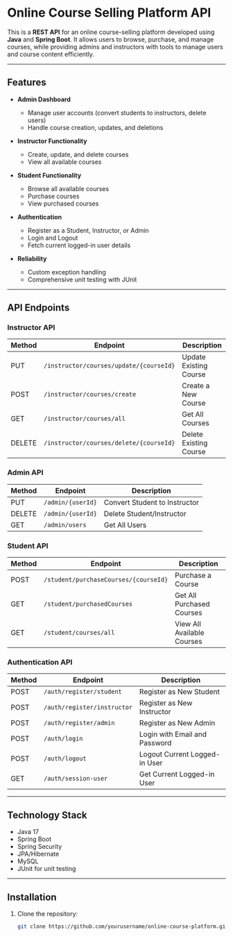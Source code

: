 # Online Course Selling Platform API

This is a **REST API** for an online course-selling platform developed using **Java** and **Spring Boot**. It allows users to browse, purchase, and manage courses, while providing admins and instructors with tools to manage users and course content efficiently.

---

## Features

- **Admin Dashboard**
  - Manage user accounts (convert students to instructors, delete users)
  - Handle course creation, updates, and deletions

- **Instructor Functionality**
  - Create, update, and delete courses
  - View all available courses

- **Student Functionality**
  - Browse all available courses
  - Purchase courses
  - View purchased courses

- **Authentication**
  - Register as a Student, Instructor, or Admin
  - Login and Logout
  - Fetch current logged-in user details

- **Reliability**
  - Custom exception handling
  - Comprehensive unit testing with JUnit

---

## API Endpoints

### Instructor API
| Method | Endpoint | Description |
|--------|---------|-------------|
| PUT    | `/instructor/courses/update/{courseId}` | Update Existing Course |
| POST   | `/instructor/courses/create` | Create a New Course |
| GET    | `/instructor/courses/all` | Get All Courses |
| DELETE | `/instructor/courses/delete/{courseId}` | Delete Existing Course |

### Admin API
| Method | Endpoint | Description |
|--------|---------|-------------|
| PUT    | `/admin/{userId}` | Convert Student to Instructor |
| DELETE | `/admin/{userId}` | Delete Student/Instructor |
| GET    | `/admin/users` | Get All Users |

### Student API
| Method | Endpoint | Description |
|--------|---------|-------------|
| POST   | `/student/purchaseCourses/{courseId}` | Purchase a Course |
| GET    | `/student/purchasedCourses` | Get All Purchased Courses |
| GET    | `/student/courses/all` | View All Available Courses |

### Authentication API
| Method | Endpoint | Description |
|--------|---------|-------------|
| POST   | `/auth/register/student` | Register as New Student |
| POST   | `/auth/register/instructor` | Register as New Instructor |
| POST   | `/auth/register/admin` | Register as New Admin |
| POST   | `/auth/login` | Login with Email and Password |
| POST   | `/auth/logout` | Logout Current Logged-in User |
| GET    | `/auth/session-user` | Get Current Logged-in User |

---

## Technology Stack

- Java 17
- Spring Boot
- Spring Security
- JPA/Hibernate
- MySQL
- JUnit for unit testing

---

## Installation

1. Clone the repository:
   ```bash
   git clone https://github.com/yourusername/online-course-platform.git
